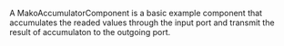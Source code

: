 A MakoAccumulatorComponent is a basic example component that accumulates the readed values through the input port and transmit the result of accumulaton to the outgoing port.